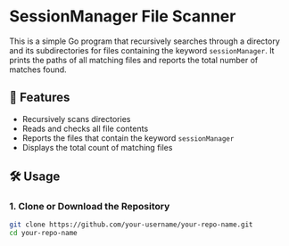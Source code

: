 # SessionManager File Scanner

This is a simple Go program that recursively searches through a directory and its subdirectories for files containing the keyword `sessionManager`. It prints the paths of all matching files and reports the total number of matches found.

## 🧾 Features

- Recursively scans directories
- Reads and checks all file contents
- Reports the files that contain the keyword `sessionManager`
- Displays the total count of matching files

## 🛠️ Usage

### 1. Clone or Download the Repository

```bash
git clone https://github.com/your-username/your-repo-name.git
cd your-repo-name
